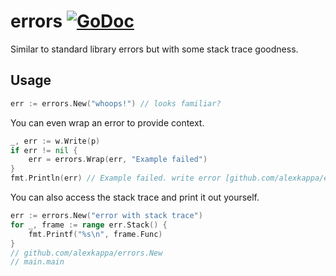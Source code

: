 # errors [![GoDoc](https://godoc.org/github.com/alexkappa/errors?status.svg)](http://godoc.org/github.com/alexkappa/errors)

Similar to standard library errors but with some stack trace goodness.

## Usage

```Go
err := errors.New("whoops!") // looks familiar?
```

You can even wrap an error to provide context.

```Go
_, err := w.Write(p)
if err != nil {
    err = errors.Wrap(err, "Example failed")
}
fmt.Println(err) // Example failed. write error [github.com/alexkappa/errors.Wrap(errors.go:76),github.com/alexkappa/errors.ExampleWrap(errors_test.go:56),testing.runExample(example.go:99),testing.RunExamples(example.go:36),testing.(*M).Run(testing.go:486),main.main(_testmain.go:58)]
```

You can also access the stack trace and print it out yourself.

```Go
err := errors.New("error with stack trace")
for _, frame := range err.Stack() {
    fmt.Printf("%s\n", frame.Func)
}
// github.com/alexkappa/errors.New
// main.main
```
